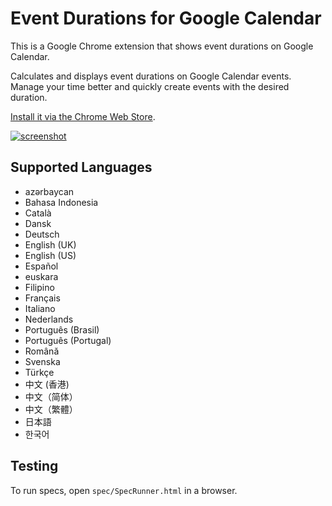 # Event Durations for Google Calendar

This is a Google Chrome extension that shows event durations on Google Calendar.

Calculates and displays event durations on Google Calendar events. Manage your time better and quickly create events with the desired duration.

[Install it via the Chrome Web Store](https://chrome.google.com/webstore/detail/event-durations-for-googl/elfoibhncineionfonglaickdliaikmj).

[![screenshot](https://cloud.githubusercontent.com/assets/318214/22478441/b45eb6ea-e79e-11e6-8c7d-ab2aea61a20d.png)](https://chrome.google.com/webstore/detail/event-durations-for-googl/elfoibhncineionfonglaickdliaikmj)

## Supported Languages

* azərbaycan
* Bahasa Indonesia
* Català
* Dansk
* Deutsch
* English (UK)
* English (US)
* Español
* euskara
* Filipino
* Français
* Italiano
* Nederlands
* Português (Brasil)
* Português (Portugal)
* Română
* Svenska
* Türkçe
* 中文 (香港)
* 中文（简体）
* 中文（繁體）
* 日本語
* 한국어

## Testing

To run specs, open `spec/SpecRunner.html` in a browser.
